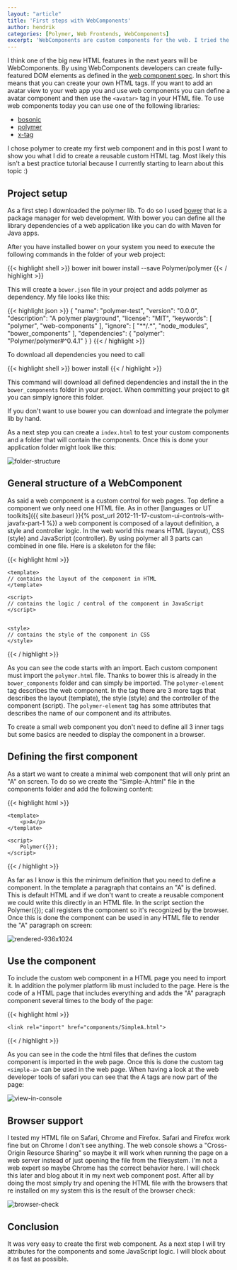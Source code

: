 ```yaml
---
layout: "article"
title: 'First steps with WebComponents'
author: hendrik
categories: [Polymer, Web Frontends, WebComponents]
excerpt: 'WebComponents are custom components for the web. I tried the new spec and created my first simple WebComponent with HTML, JavaScript and CSS'
---
```

I think one of the big new HTML features in the next years will be WebComponents. By using WebComponents developers can create fully-featured DOM elements as defined in the [web component spec](http://w3c.github.io/webcomponents/spec/custom/). In short this means that you can create your own HTML tags. If you want to add an avatar view to your web app you and use web components you can define a avatar component and then use the `<avatar>` tag in your HTML file. To use web components today you can use one of the following libraries:

* [bosonic](http://bosonic.github.io)
* [polymer](https://www.polymer-project.org)
* [x-tag](http://x-tags.org)

I chose polymer to create my first web component and in this post I want to show you what I did to create a reusable custom HTML tag. Most likely this isn't a best practice tutorial because I currently starting to learn about this topic :)

## Project setup

As a first step I downloaded the polymer lib. To do so I used [bower](http://bower.io) that is a package manager for web development. With bower you can define all the library dependencies of a web application like you can do with Maven for Java apps.

After you have installed bower on your system you need to execute the following commands in the folder of your web project:

{{< highlight shell >}}
bower init
bower install --save Polymer/polymer
{{< / highlight >}}

This will create a `bower.json` file in your project and adds polymer as dependency. My file looks like this:

{{< highlight json >}}
{
    "name": "polymer-test",
    "version": "0.0.0",
    "description": "A polymer playground",
    "license": "MIT",
    "keywords": [
        "polymer",
        "web-components"
    ],
    "ignore": [
        "**/.*",
        "node_modules",
        "bower_components"
    ],
    "dependencies": {
        "polymer": "Polymer/polymer#^0.4.1"
    }
}
{{< / highlight >}}

To download all dependencies you need to call

{{< highlight shell >}}
bower install
{{< / highlight >}}

This command will download all defined dependencies and install the in the `bower_components` folder in your project. When committing your project to git you can simply ignore this folder.

If you don't want to use bower you can download and integrate the polymer lib by hand.

As a next step you can create a `index.html` to test your custom components and a folder that will contain the components. Once this is done your application folder might look like this:

![folder-structure](/posts/guigarage-legacy/folder-structure.png)

## General structure of a WebComponent

As said a web component is a custom control for web pages. Top define a component we only need one HTML file. As in other [languages or UT toolkits]({{ site.baseurl }}{% post_url 2012-11-17-custom-ui-controls-with-javafx-part-1 %}) a web component is composed of a layout definition, a style and controller logic. In the web world this means HTML (layout), CSS (style) and JavaScript (controller). By using polymer all 3 parts can combined in one file. Here is a skeleton for the file:

{{< highlight html >}}
<link rel="import" href="../bower_components/polymer/polymer.html">

<polymer-element name="lorem-ipsum" attributes="paragraphs">

    <template>
    // contains the layout of the component in HTML
    </template>

    <script>
    // contains the logic / control of the component in JavaScript
    </script>


    <style>
    // contains the style of the component in CSS
    </style>

</polymer-element>
{{< / highlight >}}

As you can see the code starts with an import. Each custom component must import the `polymer.html` file. Thanks to bower this is already in the `bower_components` folder and can simply be imported. The `polymer-element` tag describes the web component. In the tag there are 3 more tags that describes the layout (template), the style (style) and the controller of the component (script). The `polymer-element` tag has some attributes that describes the name of our component and its attributes.

To create a small web component you don't need to define all 3 inner tags but some basics are needed to display the component in a browser.

## Defining the first component

As a start we want to create a minimal web component that will only print an "A" on screen. To do so we create the "Simple-A.html" file in the components folder and add the following content:

{{< highlight html >}}
<link rel="import" href="../bower_components/polymer/polymer.html">

<polymer-element name="simple-a">

    <template>
        <p>A</p>
    </template>

    <script>
        Polymer({});
    </script>

</polymer-element>
{{< / highlight >}}

As far as I know is this the minimum definition that you need to define a component. In the template a paragraph that contains an "A" is defined. This is default HTML and if we don't want to create a reusable component we could write this directly in an HTML file. In the script section the Polymer({}); call registers the component so it's recognized by the browser. Once this is done the component can be used in any HTML file to render the "A" paragraph on screen:

![rendered-936x1024](/posts/guigarage-legacy/rendered-936x1024.png)

## Use the component

To include the custom web component in a HTML page you need to import it. In addition the polymer platform lib must included to the page. Here is the code of a HTML page that includes everything and adds the "A" paragraph component several times to the body of the page:

{{< highlight html >}}
<!DOCTYPE html>
<html lang="en">
<head>
    <meta charset="utf-8">
    <script src="bower_components/platform/platform.js"></script>

    <link rel="import" href="components/SimpleA.html">
</head>
<body>
<div>
    <simple-a></simple-a>
    <simple-a></simple-a>
    <simple-a></simple-a>
    <simple-a></simple-a>
</div>
</body>
</html>
{{< / highlight >}}

As you can see in the code the html files that defines the custom component is imported in the web page. Once this is done the custom tag `<simple-a>` can be used in the web page. When having a look at the web developer tools of safari you can see that the A tags are now part of the page:

![view-in-console](/posts/guigarage-legacy/view-in-console.png)

## Browser support

I tested my HTML file on Safari, Chrome and Firefox. Safari and Firefox work fine but on Chrome I don't see anything. The web console shows a "Cross-Origin Resource Sharing" so maybe it will work when running the page on a web server instead of just opening the file from the filesystem. I'm not a web expert so maybe Chrome has the correct behavior here. I will check this later and blog about it in my next web component post. After all by doing the most simply try and opening the HTML file with the browsers that re installed on my system this is the result of the browser check:

![browser-check](/posts/guigarage-legacy/browser-check.png)

## Conclusion

It was very easy to create the first web component. As a next step I will try attributes for the components and some JavaScript logic. I will block about it as fast as possible.

